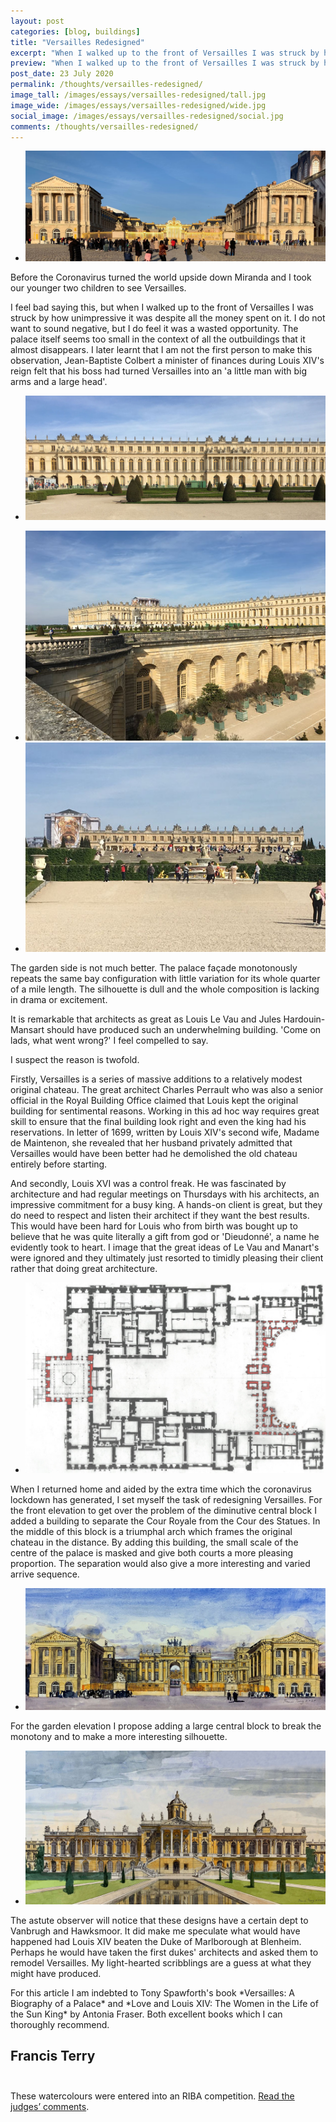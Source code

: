 ```yaml
---
layout: post
categories: [blog, buildings]
title: "Versailles Redesigned"
excerpt: "When I walked up to the front of Versailles I was struck by how unimpressive it was despite all the money spent on it. When I returned home and aided by the extra time which the coronavirus lockdown has generated, I set myself the task of redesigning Versailles."
preview: "When I walked up to the front of Versailles I was struck by how unimpressive it was despite all the money spent on it. When I returned home and aided by the extra time which the coronavirus lockdown has generated, I set myself the task of redesigning Versailles."
post_date: 23 July 2020
permalink: /thoughts/versailles-redesigned/
image_tall: /images/essays/versailles-redesigned/tall.jpg
image_wide: /images/essays/versailles-redesigned/wide.jpg
social_image: /images/essays/versailles-redesigned/social.jpg
comments: /thoughts/versailles-redesigned/
---
```


<ul class="list">
	<li class="full">
		<a class="fancybox" rel="group" href="/images/essays/versailles-redesigned/01.jpg">
			<img src="/images/essays/versailles-redesigned/thumbs/01.jpg" alt="{{ page.title }}" />
		</a>
	</li>
</ul>

Before the Coronavirus turned the world upside down Miranda and I took our younger two children to see Versailles.

I feel bad saying this, but when I walked up to the front of Versailles I was struck by how unimpressive it was despite all the money spent on it. I do not want to sound negative, but I do feel it was a wasted opportunity. The palace itself seems too small in the context of all the outbuildings that it almost disappears. I later learnt that I am not the first person to make this observation, Jean-Baptiste Colbert a minister of finances during Louis XIV's reign felt that his boss had turned Versailles into an 'a little man with big arms and a large head'.

<ul class="list">
	<li class="full">
		<a class="fancybox" rel="group" href="/images/essays/versailles-redesigned/02.jpg">
			<img src="/images/essays/versailles-redesigned/thumbs/02.jpg" alt="{{ page.title }}" />
		</a>
	</li>
</ul>
<ul class="list">
	<li class="half">
		<a class="fancybox" rel="group" href="/images/essays/versailles-redesigned/07.jpg">
			<img src="/images/essays/versailles-redesigned/thumbs/07.jpg" alt="{{ page.title }}" />
		</a>
	</li>
	<li class="half">
		<a class="fancybox" rel="group" href="/images/essays/versailles-redesigned/03.jpg">
			<img src="/images/essays/versailles-redesigned/thumbs/03.jpg" alt="{{ page.title }}" />
		</a>
	</li>
</ul>

The garden side is not much better. The palace façade monotonously repeats the same bay configuration with little variation for its whole quarter of a mile length. The silhouette is dull and the whole composition is lacking in drama or excitement. 

It is remarkable that architects as great as Louis Le Vau and Jules Hardouin-Mansart should have produced such an underwhelming building. 'Come on lads, what went wrong?' I feel compelled to say.

I suspect the reason is twofold.

Firstly, Versailles is a series of massive additions to a relatively modest original chateau. The great architect Charles Perrault who was also a senior official in the Royal Building Office claimed that Louis kept the original building for sentimental reasons. Working in this ad hoc way requires great skill to ensure that the final building look right and even the king had his reservations. In letter of 1699, written by Louis XIV's second wife, Madame de Maintenon, she revealed that her husband privately admitted that Versailles would have been better had he demolished the old chateau entirely before starting. 

And secondly, Louis XVI was a control freak. He was fascinated by architecture and had regular meetings on Thursdays with his architects, an impressive commitment for a busy king. A hands-on client is great, but they do need to respect and listen their architect if they want the best results. This would have been hard for Louis who from birth was bought up to believe that he was quite literally a gift from god or 'Dieudonné', a name he evidently took to heart. I image that the great ideas of Le Vau and Manart's were ignored and they ultimately just resorted to timidly pleasing their client rather that doing great architecture.

<ul class="list">
	<li class="full">
		<a class="fancybox" rel="group" href="/images/essays/versailles-redesigned/04.jpg">
			<img src="/images/essays/versailles-redesigned/thumbs/04.jpg" alt="{{ page.title }}" />
		</a>
	</li>
</ul>

When I returned home and aided by the extra time which the coronavirus lockdown has generated, I set myself the task of redesigning Versailles.
For the front elevation to get over the problem of the diminutive central block I added a building to separate the Cour Royale from the Cour des Statues. In the middle of this block is a triumphal arch which frames the original chateau in the distance. By adding this building, the small scale of the centre of the palace is masked and give both courts a more pleasing proportion. The separation would also give a more interesting and varied arrive sequence.

<ul class="list">
	<li class="full">
		<a class="fancybox" rel="group" href="/images/essays/versailles-redesigned/05.jpg">
			<img src="/images/essays/versailles-redesigned/thumbs/05.jpg" alt="{{ page.title }}" />
		</a>
	</li>
</ul>

For the garden elevation I propose adding a large central block to break the monotony and to make a more interesting silhouette.

<ul class="list">
	<li class="full">
		<a class="fancybox" rel="group" href="/images/essays/versailles-redesigned/06.jpg">
			<img src="/images/essays/versailles-redesigned/thumbs/06.jpg" alt="{{ page.title }}" />
		</a>
	</li>
</ul>

The astute observer will notice that these designs have a certain dept to Vanbrugh and Hawksmoor. It did make me speculate what would have happened had Louis XIV beaten the Duke of Marlborough at Blenheim. Perhaps he would have taken the first dukes' architects and asked them to remodel Versailles. My light-hearted scribblings are a guess at what they might have produced.

<p class="small">For this article I am indebted to Tony Spawforth's book *Versailles: A Biography of a Palace* and *Love and Louis XIV: The Women in the Life of the Sun King* by Antonia Fraser. Both excellent books which I can thoroughly recommend.</p>

## Francis Terry<br/><br/>

These watercolours were entered into an RIBA competition. <a href="/news/2020-07-17-news-francis-terrys-versailles-redesigned-drawings/">Read the judges’ comments</a>.